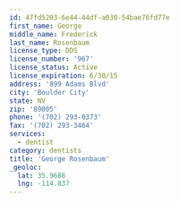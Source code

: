 ```yaml
---
id: 47fd5203-6e44-44df-a030-54bae76fd77e
first_name: George
middle_name: Frederick
last_name: Rosenbaum
license_type: DDS
license_number: '967'
license_status: Active
license_expiration: 6/30/15
address: '899 Adams Blvd'
city: 'Boulder City'
state: NV
zip: '89005'
phone: '(702) 293-0373'
fax: '(702) 293-3464'
services:
  - dentist
category: dentists
title: 'George Rosenbaum'
_geoloc:
  lat: 35.9688
  lng: -114.837
---
```

